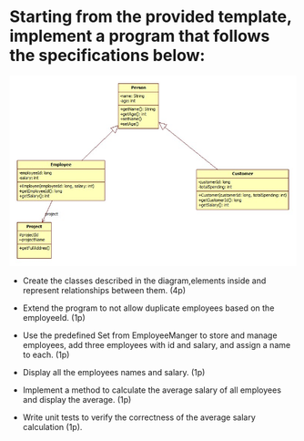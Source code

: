 # Starting from the provided template, implement a program that follows the specifications below:

![Sample image](docs/sample.jpg)

- Create the classes described in the diagram,elements inside and represent relationships between them. (4p)

- Extend the program to not allow duplicate employees based on the employeeId. (1p)

- Use the predefined Set from EmployeeManger to store and manage employees, add three employees with id and salary, and assign a name to each. (1p)

- Display all the employees names and salary. (1p)

- Implement a method to calculate the average salary of all employees and display the average. (1p)

- Write unit tests to verify the correctness of the average salary calculation (1p).

[//]: # ()
[//]: # ()
[//]: # (- Create the classes described in the diagram,elements inside and represent relationships between them. &#40;4p&#41;)

[//]: # ()
[//]: # (- Extend the program to not allow duplicate customers based on the customerId. &#40;1p&#41;)

[//]: # ()
[//]: # (- Use the predefined Set from CustomerManager to store and manage customers, add three customers with id and totalSpending, and assign a name to each. &#40;1p&#41;)

[//]: # ()
[//]: # (- Display all the customers names and totalSpending. &#40;1p&#41;)

[//]: # ()
[//]: # (- Implement a method to find the customer with the maximum amount spent and display customerName. &#40;1p&#41;)

[//]: # ()
[//]: # (- Write unit tests to verify the correctness of the search for the customer with the maximum amount spent . &#40;1p&#41;)
